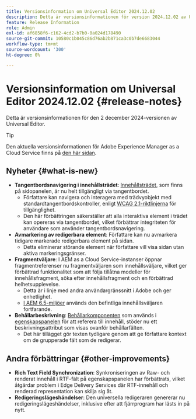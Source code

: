 ```yaml
---
title: Versionsinformation om Universal Editor 2024.12.02
description: Detta är versionsinformationen för version 2024.12.02 av Universal Editor.
feature: Release Information
role: Admin
exl-id: af6858f6-c162-4cd2-b7b0-0a024d178490
source-git-commit: 10580c1b045c86d76ab2b871ca3c0b7de6683044
workflow-type: tm+mt
source-wordcount: '300'
ht-degree: 0%

---
```


# Versionsinformation om Universal Editor 2024.12.02 {#release-notes}

Detta är versionsinformationen för den 2 december 2024-versionen av Universal Editor.

>[!TIP]
>
>Den aktuella versionsinformationen för Adobe Experience Manager as a Cloud Service finns på [den här sidan](/help/release-notes/release-notes-cloud/release-notes-current.md).

## Nyheter {#what-is-new}

* **Tangentbordsnavigering i innehållsträdet**: [Innehållsträdet](/help/sites-cloud/authoring/universal-editor/navigation.md#content-tree-mode), som finns på sidopanelen, är nu helt tillgängligt via tangentbordet.
   * Författare kan navigera och interagera med trädvyobjekt med standardtangentbordskontroller, enligt [WCAG 2.1-riktlinjerna](/help/sites-cloud/authoring/page-editor/accessible-content.md) för tillgänglighet.
   * Den här förbättringen säkerställer att alla interaktiva element i trädet kan opereras via tangentbordet, vilket förbättrar integriteten för användare som använder tangentbordsnavigering.
* **Avmarkering av redigerbara element**: Författare kan nu avmarkera tidigare markerade redigerbara element på sidan.
   * Detta eliminerar störande element när författare vill visa sidan utan aktiva markeringsgränser.
* **Fragmentväljare**: I AEM as a Cloud Service-instanser öppnar fragmentreferenser nu fragmentväljaren som innehållsväljare, vilket ger förbättrad funktionalitet som att följa tillåtna modeller för innehållsfragment, söka efter innehållsfragment och en förbättrad helhetsupplevelse.
   * Detta är i linje med andra användargränssnitt i Adobe och ger enhetlighet.
   * [I AEM 6.5-miljöer](https://experienceleague.adobe.com/sv/docs/experience-manager-65/content/implementing/developing/headless/universal-editor/introduction) används den befintliga innehållsväljaren fortfarande.
* **Behållarbeskrivning**: [Behållarkomponenten](/help/implementing/universal-editor/field-types.md#container) som används i [egenskapspanelen](/help/sites-cloud/authoring/universal-editor/navigation.md#properties-panel-properties-rail) för att referera till innehåll, stöder nu ett beskrivningsattribut som visas ovanför behållarfälten.
   * Det här tillägget gör texten tydligare genom att ge författare kontext om de grupperade fält som de redigerar.

## Andra förbättringar {#other-improvements}

* **Rich Text Field Synchronization**: Synkroniseringen av Raw- och renderat innehåll i RTF-fält på egenskapspanelen har förbättrats, vilket åtgärdar problem i Edge Delivery Services där RTF-innehåll och renderad representation kan skilja sig åt.
* **Redigeringslägeshändelser**: Den universella redigeraren genererar nu redigeringslägeshändelser, inklusive efter att fjärrprogram har lästs in på nytt.
